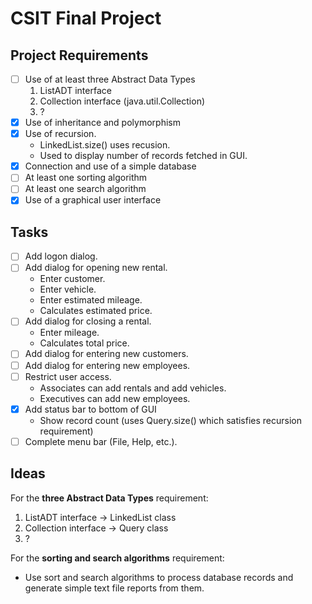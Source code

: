 # CSIT Final Project

## Project Requirements

- [ ] Use of at least three Abstract Data Types
    1. ListADT interface
    2. Collection interface (java.util.Collection)
    3. ?
- [x] Use of inheritance and polymorphism
- [x] Use of recursion.
    * LinkedList.size() uses recusion.
    * Used to display number of records fetched in GUI.
- [x] Connection and use of a simple database
- [ ] At least one sorting algorithm
- [ ] At least one search algorithm
- [x] Use of a graphical user interface

## Tasks

- [ ] Add logon dialog.
- [ ] Add dialog for opening new rental.
    * Enter customer.
    * Enter vehicle.
    * Enter estimated mileage.
    * Calculates estimated price.
- [ ] Add dialog for closing a rental.
    * Enter mileage.
    * Calculates total price.
- [ ] Add dialog for entering new customers.
- [ ] Add dialog for entering new employees.
- [ ] Restrict user access.
    * Associates can add rentals and add vehicles.
    * Executives can add new employees.
- [x] Add status bar to bottom of GUI
    * Show record count (uses Query.size() which satisfies recursion requirement)
- [ ] Complete menu bar (File, Help, etc.).

## Ideas

For the **three Abstract Data Types** requirement:
1. ListADT interface -> LinkedList class
2. Collection interface -> Query class
3. ?

For the **sorting and search algorithms** requirement:
- Use sort and search algorithms to process database records and generate
simple text file reports from them.
